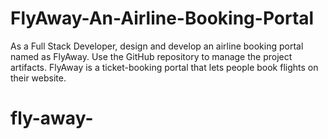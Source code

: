 # FlyAway-An-Airline-Booking-Portal
As a Full Stack Developer, design and develop an airline booking portal named as FlyAway. Use the GitHub repository to manage the project artifacts. FlyAway is a ticket-booking portal that lets people book flights on their website.
# fly-away-

